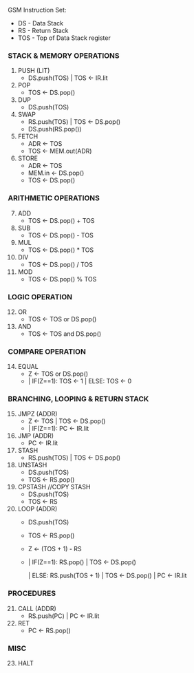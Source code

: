 GSM Instruction Set:
* DS - Data Stack
* RS - Return Stack
* TOS - Top of Data Stack register 

### STACK & MEMORY OPERATIONS

1. PUSH (LIT)
    - DS.push(TOS) |  TOS <- IR.lit
2. POP
    - TOS <- DS.pop()
3. DUP
    - DS.push(TOS)
4. SWAP
    - RS.push(TOS) | TOS <- DS.pop()
    - DS.push(RS.pop())
5. FETCH
    - ADR <- TOS
    - TOS <- MEM.out(ADR)
6. STORE
    - ADR <- TOS
    - MEM.in <- DS.pop()
    - TOS <- DS.pop()

### ARITHMETIC OPERATIONS

7. ADD
    - TOS <- DS.pop() + TOS 
8. SUB
    - TOS <- DS.pop() - TOS 
9. MUL
    - TOS <- DS.pop() * TOS
10. DIV
    - TOS <- DS.pop() / TOS
11. MOD
    - TOS <- DS.pop() % TOS

### LOGIC OPERATION
12. OR
    - TOS <- TOS or DS.pop()
13. AND
    - TOS <- TOS and DS.pop()

### COMPARE OPERATION
14. EQUAL
    - Z <- TOS or DS.pop()
    - | IF(Z==1): TOS <- 1
      | ELSE: TOS <- 0

### BRANCHING, LOOPING & RETURN STACK

15. JMPZ (ADDR)
    - Z <- TOS | TOS <- DS.pop()
    - | IF(Z==1): PC <- IR.lit  
16. JMP (ADDR)
    - PC <- IR.lit
17. STASH
    - RS.push(TOS) | TOS <- DS.pop()
18. UNSTASH
    - DS.push(TOS)
    - TOS <- RS.pop()
19. CPSTASH //COPY STASH
    - DS.push(TOS)
    - TOS <- RS
20. LOOP (ADDR)
    - DS.push(TOS)
    - TOS <- RS.pop() 
    - Z <- (TOS + 1) - RS
    - | IF(Z==1): RS.pop() | TOS <- DS.pop()

      | ELSE: RS.push(TOS + 1) | TOS <- DS.pop() | PC <- IR.lit 
### PROCEDURES
21. CALL (ADDR)
    - RS.push(PC) | PC <- IR.lit
22. RET
    - PC <- RS.pop()

### MISC

23. HALT
